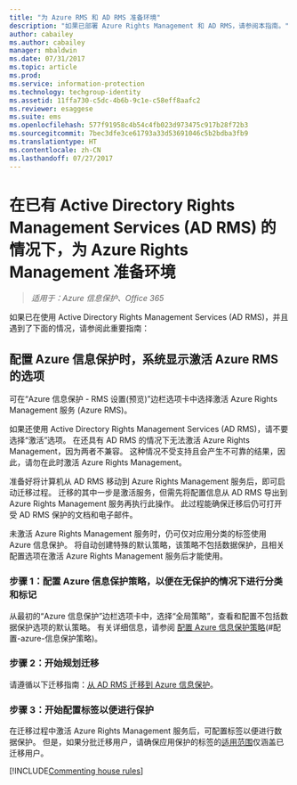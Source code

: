 ```yaml
---
title: "为 Azure RMS 和 AD RMS 准备环境"
description: "如果已部署 Azure Rights Management 和 AD RMS，请参阅本指南。"
author: cabailey
ms.author: cabailey
manager: mbaldwin
ms.date: 07/31/2017
ms.topic: article
ms.prod: 
ms.service: information-protection
ms.technology: techgroup-identity
ms.assetid: 11ffa730-c5dc-4b6b-9c1e-c58eff8aafc2
ms.reviewer: esaggese
ms.suite: ems
ms.openlocfilehash: 577f91958c4b54c4fb023d973475c917b28f72b3
ms.sourcegitcommit: 7bec3dfe3ce61793a33d53691046c5b2bdba3fb9
ms.translationtype: HT
ms.contentlocale: zh-CN
ms.lasthandoff: 07/27/2017
---
```

# <a name="preparing-the-environment-for-azure-rights-management-when-you-also-have-active-directory-rights-management-services-ad-rms"></a>在已有 Active Directory Rights Management Services (AD RMS) 的情况下，为 Azure Rights Management 准备环境

>*适用于：Azure 信息保护、Office 365*

如果已在使用 Active Directory Rights Management Services (AD RMS)，并且遇到了下面的情况，请参阅此重要指南：

## <a name="you-see-an-option-to-activate-azure-rms-when-you-configure-azure-information-protection"></a>配置 Azure 信息保护时，系统显示激活 Azure RMS 的选项

可在“Azure 信息保护 - RMS 设置(预览)”边栏选项卡中选择激活 Azure Rights Management 服务 (Azure RMS)。 

如果还使用 Active Directory Rights Management Services (AD RMS)，请不要选择“激活”选项。 在还具有 AD RMS 的情况下无法激活 Azure Rights Management，因为两者不兼容。 这种情况不受支持且会产生不可靠的结果，因此，请勿在此时激活 Azure Rights Management。 

准备好将计算机从 AD RMS 移动到 Azure Rights Management 服务后，即可启动迁移过程。 迁移的其中一步是激活服务，但需先将配置信息从 AD RMS 导出到 Azure Rights Management 服务再执行此操作。 此过程能确保迁移后仍可打开受 AD RMS 保护的文档和电子邮件。

未激活 Azure Rights Management 服务时，仍可仅对应用分类的标签使用 Azure 信息保护。 将自动创建特殊的默认策略，该策略不包括数据保护，且相关配置选项在激活 Azure Rights Management 服务后才能使用。

### <a name="step-1-configure-your-azure-information-protection-policy-for-classification-and-labeling---without-protection"></a>步骤 1：配置 Azure 信息保护策略，以便在无保护的情况下进行分类和标记

从最初的“Azure 信息保护”边栏选项卡中，选择“全局策略”，查看和配置不包括数据保护选项的默认策略。 有关详细信息，请参阅 [配置 Azure 信息保护策略](configure-policy.md)(#配置-azure-信息保护策略)。

### <a name="step-2-start-planning-for-migration"></a>步骤 2：开始规划迁移

请遵循以下迁移指南：[从 AD RMS 迁移到 Azure 信息保护](../plan-design/migrate-from-ad-rms-to-azure-rms.md)。

### <a name="step-3-start-to-configure-labels-for-protection"></a>步骤 3：开始配置标签以便进行保护

在迁移过程中激活 Azure Rights Management 服务后，可配置标签以便进行数据保护。 但是，如果分批迁移用户，请确保应用保护的标签的[适用范围](configure-policy-scope.md)仅涵盖已迁移用户。


[!INCLUDE[Commenting house rules](../includes/houserules.md)]


